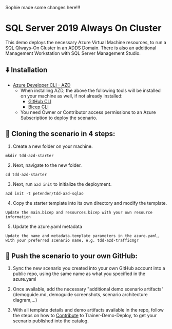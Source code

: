 Sophie made some changes here!!!


# SQL Server 2019 Always On Cluster

This demo deploys the necessary Azure Virtual Machine resources, to run a SQL Qlways-On Cluster in an ADDS Domain. There is also an additional Management Workstation with SQL Server Management Studio.  

## ⬇️ Installation
- [Azure Developer CLI - AZD](https://learn.microsoft.com/en-us/azure/developer/azure-developer-cli/install-azd)
    - When installing AZD, the above the following tools will be installed on your machine as well, if not already installed:
        - [GitHub CLI](https://cli.github.com)
        - [Bicep CLI](https://learn.microsoft.com/en-us/azure/azure-resource-manager/bicep/install)
    - You need Owner or Contributor access permissions to an Azure Subscription to  deploy the scenario.

## 🚀 Cloning the scenario in 4 steps:

1. Create a new folder on your machine.
```
mkdir tdd-azd-starter
```
2. Next, navigate to the new folder.
```
cd tdd-azd-starter
```
3. Next, run `azd init` to initialize the deployment.
```
azd init -t petender/tdd-azd-sqlao
```
4. Copy the starter template into its own directory and modify the template.
```
Update the main.bicep and resources.bicep with your own resource information
```
5. Update the azure.yaml metadata
```
Update the name and metadata.template parameters in the azure.yaml, with your preferred scenario name, e.g. tdd-azd-trafficmgr
```

## 🚀 Push the scenario to your own GitHub:

1. Sync the new scenario you created into your own GitHub account into a public repo, using the same name as what you specified in the azure.yaml

2. Once available, add the necessary "additional demo scenario artifacts" (demoguide.md, demoguide screenshots, scenario architecture diagram,...) 

3. With all template details and demo artifacts available in the repo, follow the steps on how to [Contribute](https://microsoftlearning.github.io/trainer-demo-deploy/docs/contribute) to Trainer-Demo-Deploy, to get your scenario published into the catalog.


 
